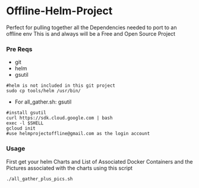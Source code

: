 # Offline-Helm-Project
Perfect for pulling together all the Dependencies needed to port to an offline env
This is and always will be a Free and Open Source Project

### Pre Reqs
* git
* helm
* gsutil

```
#helm is not included in this git project
sudo cp tools/helm /usr/bin/
```
* For all_gather.sh: gsutil
```
#install gsutil
curl https://sdk.cloud.google.com | bash
exec -l $SHELL
gcloud init
#use helmprojectoffline@gmail.com as the login account
```

### Usage
First get your helm Charts and List of Associated Docker Containers and the Pictures associated with the charts using this script
```
./all_gather_plus_pics.sh
```
